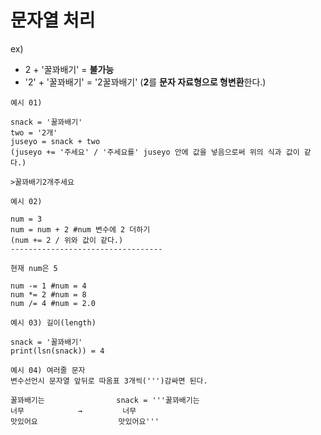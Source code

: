 # 문자열 처리
ex)
* 2 + '꿀꽈배기' = **불가능**
* '2' + '꿀꽈배기' = '2꿀꽈배기' (**2**를 **문자 자료형으로 형변환**한다.)

```
예시 01)

snack = '꿀꽈배기'
two = '2개'
juseyo = snack + two
(juseyo += '주세요' / '주세요를' juseyo 안에 값을 넣음으로써 위의 식과 값이 같다.)

>꿀꽈배기2개주세요
```

```
예시 02)

num = 3
num = num + 2 #num 변수에 2 더하기
(num += 2 / 위와 값이 같다.)
----------------------------------

현재 num은 5

num -= 1 #num = 4
num *= 2 #num = 8
num /= 4 #num = 2.0
```

```
예시 03) 길이(length)

snack = '꿀꽈배기'
print(lsn(snack)) = 4
```

```
예시 04) 여러줄 문자
변수선언시 문자열 앞뒤로 따옴표 3개씩(''')감싸면 된다.

꿀꽈배기는                snack = '''꿀꽈배기는
너무            →         너무
맛있어요                  맛있어요'''
```
